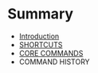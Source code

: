 # Summary

* [Introduction](README.md)
* [SHORTCUTS](shortcuts.md)
* [CORE COMMANDS](core_commands.md)
* COMMAND HISTORY

